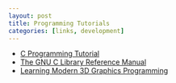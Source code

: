 ```yaml
---
layout: post
title: Programming Tutorials
categories: [links, development]
---
```


- [C Programming Tutorial](http://randu.org/tutorials/c/)
- [The GNU C Library Reference Manual](http://www.gnu.org/software/libc/manual/html_node/index.html)
- [Learning Modern 3D Graphics Programming](http://www.arcsynthesis.org/gltut/index.html)